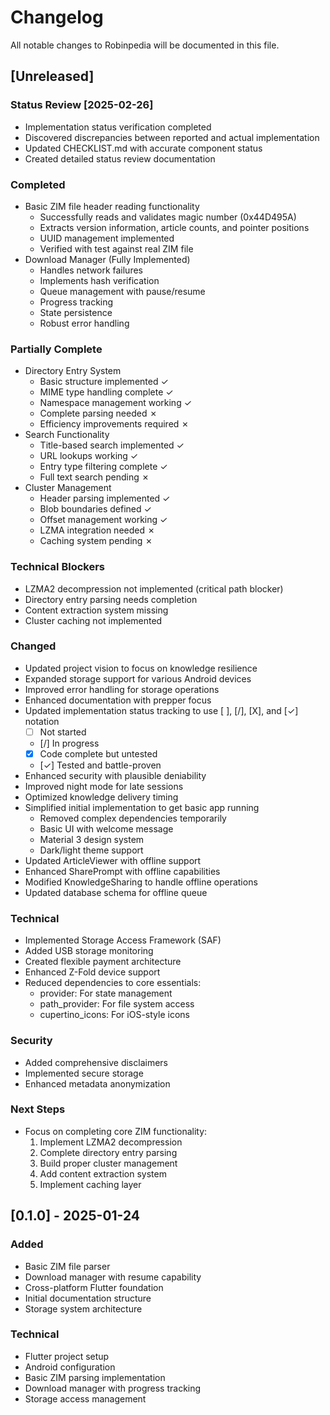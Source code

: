 # Changelog

All notable changes to Robinpedia will be documented in this file.

## [Unreleased]

### Status Review [2025-02-26]
- Implementation status verification completed
- Discovered discrepancies between reported and actual implementation
- Updated CHECKLIST.md with accurate component status
- Created detailed status review documentation

### Completed
- Basic ZIM file header reading functionality
  - Successfully reads and validates magic number (0x44D495A)
  - Extracts version information, article counts, and pointer positions
  - UUID management implemented
  - Verified with test against real ZIM file
- Download Manager (Fully Implemented)
  - Handles network failures
  - Implements hash verification
  - Queue management with pause/resume
  - Progress tracking
  - State persistence
  - Robust error handling

### Partially Complete
- Directory Entry System
  - Basic structure implemented ✓
  - MIME type handling complete ✓
  - Namespace management working ✓
  - Complete parsing needed ✗
  - Efficiency improvements required ✗
- Search Functionality
  - Title-based search implemented ✓
  - URL lookups working ✓
  - Entry type filtering complete ✓
  - Full text search pending ✗
- Cluster Management
  - Header parsing implemented ✓
  - Blob boundaries defined ✓
  - Offset management working ✓
  - LZMA integration needed ✗
  - Caching system pending ✗

### Technical Blockers
- LZMA2 decompression not implemented (critical path blocker)
- Directory entry parsing needs completion
- Content extraction system missing
- Cluster caching not implemented

### Changed
- Updated project vision to focus on knowledge resilience
- Expanded storage support for various Android devices
- Improved error handling for storage operations
- Enhanced documentation with prepper focus
- Updated implementation status tracking to use [ ], [/], [X], and [✓] notation
  - [ ] Not started
  - [/] In progress
  - [X] Code complete but untested
  - [✓] Tested and battle-proven
- Enhanced security with plausible deniability
- Improved night mode for late sessions
- Optimized knowledge delivery timing
- Simplified initial implementation to get basic app running
  - Removed complex dependencies temporarily
  - Basic UI with welcome message
  - Material 3 design system
  - Dark/light theme support
- Updated ArticleViewer with offline support
- Enhanced SharePrompt with offline capabilities
- Modified KnowledgeSharing to handle offline operations
- Updated database schema for offline queue

### Technical
- Implemented Storage Access Framework (SAF)
- Added USB storage monitoring
- Created flexible payment architecture
- Enhanced Z-Fold device support
- Reduced dependencies to core essentials:
  - provider: For state management
  - path_provider: For file system access
  - cupertino_icons: For iOS-style icons

### Security
- Added comprehensive disclaimers
- Implemented secure storage
- Enhanced metadata anonymization

### Next Steps
- Focus on completing core ZIM functionality:
  1. Implement LZMA2 decompression
  2. Complete directory entry parsing
  3. Build proper cluster management
  4. Add content extraction system
  5. Implement caching layer

## [0.1.0] - 2025-01-24

### Added
- Basic ZIM file parser
- Download manager with resume capability
- Cross-platform Flutter foundation
- Initial documentation structure
- Storage system architecture

### Technical
- Flutter project setup
- Android configuration
- Basic ZIM parsing implementation
- Download manager with progress tracking
- Storage access management

